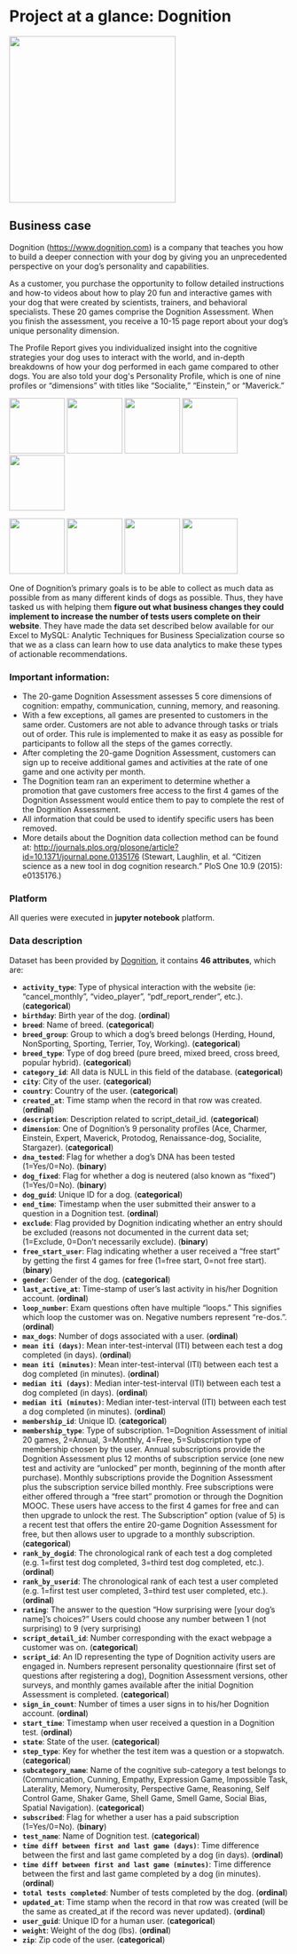 # Project at a glance: Dognition

<img src="https://i.imgur.com/wqfrRRS.jpg" width="300">

## Business case

Dognition (https://www.dognition.com) is a company that teaches you how to build a deeper connection with your dog by giving you an unprecedented perspective on your dog’s personality and capabilities.

As a customer, you purchase the opportunity to follow detailed instructions and how-to videos about how to play 20 fun and interactive games with your dog that were created by scientists, trainers, and behavioral specialists. These 20 games comprise the Dognition Assessment. When you finish the assessment, you receive a 10-15 page report about your dog’s unique personality dimension.

The Profile Report gives you individualized insight into the cognitive strategies your dog uses to interact with the world, and in-depth breakdowns of how your dog performed in each game compared to other dogs. You are also told your dog's Personality Profile, which is one of nine profiles or “dimensions” with titles like “Socialite,” “Einstein,” or “Maverick.”

<img src="https://d2kl333iheywy2.cloudfront.net/assets/cat/badges/ace-badge-30fe7e40ce64ca184222d06feda3aef7.png" width="100"> <img src="https://d2kl333iheywy2.cloudfront.net/assets/cat/badges/charmer-badge-d969b9008b8ec9e7bab37635ae508ebd.png" width="100"> <img src="https://d2kl333iheywy2.cloudfront.net/assets/cat/badges/socialite-badge-00fc21966d3ac77f1885a3d9194964b7.png" width="100"> <img src="https://d2kl333iheywy2.cloudfront.net/assets/cat/badges/expert-badge-bb045f374b05c13a3427cd74a6844e56.png" width="100"> <img src="https://d2kl333iheywy2.cloudfront.net/assets/cat/badges/renaissance-dog-badge-a9b0c505fd6bcc0f3cb15fbaa696d85f.png" width="100">

<img src="https://d2kl333iheywy2.cloudfront.net/assets/cat/badges/protodog-badge-f3a41926abebb18d9015c0766e49505a.png" width="100"> <img src="https://d2kl333iheywy2.cloudfront.net/assets/cat/badges/einstein-badge-1493afc11f9d66f4f343ec2f9dc06e00.png" width="100"> <img src="https://d2kl333iheywy2.cloudfront.net/assets/cat/badges/maverick-badge-19d5212404388d137f4baa3bf1727c68.png" width="100"> <img src="https://d2kl333iheywy2.cloudfront.net/assets/cat/badges/stargazer-badge-6e4eb51f2ea0a268c5f884ea53f5f5f3.png" width="100">

One of Dognition’s primary goals is to be able to collect as much data as possible from as many different kinds of dogs as possible. Thus, they have tasked us with helping them **figure out what business changes they could implement to increase the number of tests users complete on their website**. They have made the data set described below available for our Excel to MySQL: Analytic Techniques for Business Specialization course so that we as a class can learn how to use data analytics to make these types of actionable recommendations.

### Important information:

- The 20-game Dognition Assessment assesses 5 core dimensions of cognition: empathy, communication, cunning, memory, and reasoning.
- With a few exceptions, all games are presented to customers in the same order. Customers are not able to advance through tasks or trials out of order. This rule is implemented to make it as easy as possible for participants to follow all the steps of the games correctly.
- After completing the 20-game Dognition Assessment, customers can sign up to receive additional games and activities at the rate of one game and one activity per
month.
- The Dognition team ran an experiment to determine whether a promotion that gave customers free access to the first 4 games of the Dognition Assessment would entice them to pay to complete the rest of the Dognition Assessment.
- All information that could be used to identify specific users has been removed.
- More details about the Dognition data collection method can be found at: http://journals.plos.org/plosone/article?id=10.1371/journal.pone.0135176 (Stewart, Laughlin, et al. “Citizen science as a new tool in dog cognition research.” PloS One 10.9 (2015): e0135176.)

### Platform

All queries were executed in **jupyter notebook** platform.

### Data description

Dataset has been provided by [Dognition](https://www.dognition.com/), it contains **46 attributes**, which are:

- **`activity_type`**: Type of physical interaction with the website (ie: “cancel_monthly”, “video_player”, “pdf_report_render”, etc.). (**categorical**)
- **`birthday`**: Birth year of the dog. (**ordinal**)
- **`breed`**: Name of breed. (**categorical**)
- **`breed_group`**: Group to which a dog’s breed belongs (Herding, Hound, NonSporting, Sporting, Terrier, Toy, Working). (**categorical**)
- **`breed_type`**: Type of dog breed (pure breed, mixed breed, cross breed, popular hybrid). (**categorical**)
- **`category_id`**: All data is NULL in this field of the database. (**categorical**)
- **`city`**: City of the user. (**categorical**)
- **`country`**: Country of the user. (**categorical**)
- **`created_at`**: Time stamp when the record in that row was created. (**ordinal**)
- **`description`**: Description related to script_detail_id. (**categorical**)
- **`dimension`**: One of Dognition’s 9 personality profiles (Ace, Charmer, Einstein, Expert, Maverick, Protodog, Renaissance-dog, Socialite, Stargazer). (**categorical**)
- **`dna_tested`**: Flag for whether a dog’s DNA has been tested (1=Yes/0=No). (**binary**)
- **`dog_fixed`**: Flag for whether a dog is neutered (also known as “fixed”) (1=Yes/0=No). (**binary**)
- **`dog_guid`**: Unique ID for a dog. (**categorical**)
- **`end_time`**: Timestamp when the user submitted their answer to a question in a Dognition test. (**ordinal**)
- **`exclude`**: Flag provided by Dognition indicating whether an entry should be excluded (reasons not documented in the current data set; (1=Exclude, 0=Don’t necessarily exclude). (**binary**)
- **`free_start_user`**: Flag indicating whether a user received a “free start” by getting the first 4 games for free (1=free start, 0=not free start). (**binary**)
- **`gender`**: Gender of the dog. (**categorical**)
- **`last_active_at`**: Time-stamp of user’s last activity in his/her Dognition account. (**ordinal**)
- **`loop_number`**: Exam questions often have multiple “loops.” This signifies which loop the customer was on. Negative numbers represent “re-dos.”. (**ordinal**)
- **`max_dogs`**: Number of dogs associated with a user. (**ordinal**)
- **`mean iti (days)`**: Mean inter-test-interval (ITI) between each test a dog completed (in days). (**ordinal**)
- **`mean iti (minutes)`**: Mean inter-test-interval (ITI) between each test a dog completed (in minutes). (**ordinal**)
- **`median iti (days)`**: Median inter-test-interval (ITI) between each test a dog completed (in days). (**ordinal**)
- **`median iti (minutes)`**: Median inter-test-interval (ITI) between each test a dog completed (in minutes). (**ordinal**)
- **`membership_id`**: Unique ID. (**categorical**)
- **`membership_type`**: Type of subscription. 1=Dognition Assessment of initial 20 games, 2=Annual, 3=Monthly, 4=Free, 5=Subscription type of membership chosen by the user. Annual subscriptions provide the Dognition Assessment plus 12 months of subscription service (one new test and activity are “unlocked” per month, beginning of the month after purchase). Monthly subscriptions provide the Dognition Assessment plus the subscription service billed monthly. Free subscriptions were either offered through a “free start” promotion or through the Dognition MOOC. These users have access to the first 4 games for free and can then upgrade to unlock the rest. The Subscription” option (value of 5) is a recent test that offers the entire 20-game Dognition Assessment for free, but then allows user to upgrade to a monthly subscription. (**categorical**)
- **`rank_by_dogid`**: The chronological rank of each test a dog completed (e.g. 1=first test dog completed, 3=third test dog completed, etc.). (**ordinal**)
- **`rank_by_userid`**: The chronological rank of each test a user completed (e.g. 1=first test user completed, 3=third test user completed, etc.). (**ordinal**)
- **`rating`**: The answer to the question “How surprising were [your dog’s name]’s choices?” Users could choose any number between 1 (not surprising) to 9 (very surprising)
- **`script_detail_id`**: Number corresponding with the exact webpage a customer was on. (**categorical**)
- **`script_id`**: An ID representing the type of Dognition activity users are engaged in. Numbers represent personality questionnaire (first set of questions after registering a dog), Dognition Assessment versions, other surveys, and monthly games available after the initial Dognition Assessment is completed. (**categorical**)
- **`sign_in_count`**: Number of times a user signs in to his/her Dognition account. (**ordinal**)
- **`start_time`**: Timestamp when user received a question in a Dognition test. (**ordinal**)
- **`state`**: State of the user. (**categorical**)
- **`step_type`**: Key for whether the test item was a question or a stopwatch. (**categorical**)
- **`subcategory_name`**: Name of the cognitive sub-category a test belongs to (Communication, Cunning, Empathy, Expression Game, Impossible Task, Laterality, Memory, Numerosity, Perspective Game, Reasoning, Self Control Game, Shaker Game, Shell Game, Smell Game, Social Bias, Spatial Navigation). (**categorical**)
- **`subscribed`**: Flag for whether a user has a paid subscription (1=Yes/0=No). (**binary**)
- **`test_name`**: Name of Dognition test. (**categorical**)
- **`time diff between first and last game (days)`**: Time difference between the first and last game completed by a dog (in days). (**ordinal**)
- **`time diff between first and last game (minutes)`**: Time difference between the first and last game completed by a dog (in minutes). (**ordinal**)
- **`total tests completed`**: Number of tests completed by the dog. (**ordinal**)
- **`updated_at`**: Time stamp when the record in that row was created (will be the same as created_at if the record was never updated). (**ordinal**)
- **`user_guid`**: Unique ID for a human user. (**categorical**)
- **`weight`**: Weight of the dog (lbs). (**ordinal**)
- **`zip`**: Zip code of the user. (**categorical**)
